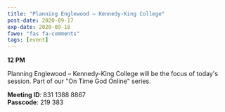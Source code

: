 ```yaml
---
title: "Planning Englewood – Kennedy-King College"
post-date: 2020-09-17
exp-date: 2020-09-18
fawe: "fas fa-comments"
tags: [event]
---
```

**12 PM**

Planning Englewood – Kennedy-King College will be the focus of today's session. Part of our "On Time God Online" series.

<p class="text-danger"><b>Meeting ID</b>: 831 1388 8867
<br>
<b>Passcode</b>: 219 383
</p>
